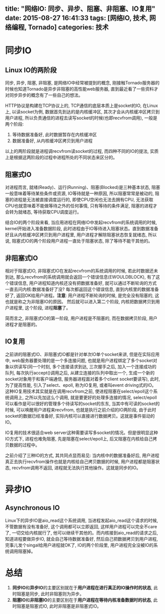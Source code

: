 title: "网络IO: 同步、异步、阻塞、非阻塞、IO复用"
date: 2015-08-27 16:41:33
tags: [网络IO, 技术, 网络编程, Tornado]
categories: 技术
---

# 同步IO

## Linux IO的两阶段

同步, 异步, 阻塞, 非阻塞, 是网络IO中经常被提到的概念, 刚接触Tornado服务器的时候也知道Tornado是异步非阻塞的高性能web服务器, 直到最近看了一些资料才对同步异步的概念有了一些自己的想法。

HTTP协议是构建在TCP协议上的, TCP通信的底层本质上是socket的IO, 在Linux上, 以读socket为例, 数据首先到达的是内核缓冲区, 其次才会从内核缓冲区拷贝到用户进程, 所以负责通信的进程去读写socket的时候(也即recvfrom调用), 一般是两个阶段:

1. 等待数据准备好, 此时数据暂存在内核缓冲区
2. 数据准备好, 从内核缓冲区拷贝到用户进程

以上的两阶段就是进程调recvfrom读socket的过程, 而四种不同的IO的提法, 实质上是根据这两阶段的过程中进程所处的不同状态来区分的。

## 阻塞式IO

对进程而言, 就绪(Ready)、运行(Running)、阻塞(Blocked)是三种基本状态, 阻塞一般意味着等待某些条件或资源, IO等待就是一种原因, 所以阻塞常常是被动的, 阻塞的进程是无法被直接调度运行的, 即使CPU空闲也无法去拥有CPU, 无法获取CPU也就意味着不能做等待之外的任何事情, 只有等待的条件满足, 阻塞的进程才会转为就绪态, 等待获取CPU调度运行。

结合IO的两个阶段来看, 当应用进程在网络IO中发起recvfrom的系统调用的时候, kernel开始进入准备数据阶段, 此时进程由于IO等待进入阻塞状态。直到数据准备好且从内核缓冲区拷贝到用户进程里, 用户进程才解除阻塞状态恢复就绪态, 所以说, 阻塞式IO的两个阶段用户进程一直处于阻塞状态, 除了等待不能干其他的。 

## 非阻塞式IO

相对于阻塞式IO, 非阻塞式IO在发起recvfrom的系统调用的时候, 若此时数据还未到达, 那么recvfrom的系统调用就会返回一个错误信息(EWOULDBLOCK), 有了这个错误信息, 用户进程知道内核还没有把数据准备好, 就可以通过不断轮询的方式一直去问内核:数据准备好了没? 每次都返回这个错误信息, 直到内核里的数据准备好了, 返回OK给用户进程。**注意**: 用户进程不断轮询的时候, 是完全没有阻塞的, 这也就是称之为非阻塞IO的原因。 然后就可以进入第二个阶段, 内核把数据拷贝到用户进程里, 这个阶段, 进程**阻塞**了。

简而言之, 非阻塞式IO的第一阶段, 用户进程是不阻塞的, 而在数据拷贝阶段, 用户进程才是阻塞的。

## IO复用

之前讲的阻塞式IO、非阻塞式IO都是针对单次IO单个socket来讲, 但是在实际应用中, web服务器要处理的是一个多连接问题, 也就是用户进程绑定了多个socket对象以供读写(同一个时刻, 多个连接请求到达, 三次握手之后, 加入一个连接成功的队列, 每次执行accept()调用之后, 从建立连接的队列中取出一个, 生成一个新的socket对象用于和客户端通信, 服务器进程面对着多个client socket要读写), 此时, 为了提高性能, 引入了select、epoll, 称为IO复用, 或者叫event driving式的IO。这种IO复用技术其实就是在调用recvfrom之前, 使进程阻塞在select/epoll这个系统调用上, 之所以先加这么个调用, 就是要更好的处理多连接的情况, select/epoll可以看作是可以很好的管理多个待读写的socket的东东, 当其中有可读的socket的时候, 可以唤醒用户进程来recvfrom, 也就是执行之前介绍的IO两阶段, 由于此时socket的数据已经准备好, 实际内核可以直接进行数据拷贝。这就是事件驱动的IO。

IO复用的技术很适合web server这种需要读写多socket的情况。但是很明显这种IO方式下, 进程也难免阻塞, 先是阻塞在select/epoll上, 后又阻塞在内核给自己拷贝数据的过程中。


之前介绍了三种IO的方式, 其共同点显而易见: 当内核中的数据准备好后, 用户进程真正去执行recvfrom操作也就是内核给自己拷贝数据的时候, 用户进程都是阻塞状态, recvfrom调用不返回, 进程就无法执行其他操作。这就是同步的IO。

# 异步IO

## Asynchronous IO

Linux下的异步IO是aio\_read这个系统调用, 当进程发起aio\_read这个请求的时候, 不管数据有没有准备好, 这个调用都可以立即返回, 这样用户进程可以完全不care了, 一切交给内核就行了, 他可以继续干其他的。而内核接到aio_read的请求之后, 知道进程要做异步IO, 就会自己等待数据准备好, 然后自己把数据拷贝到用户进程, 完事儿发个singal给用户进程就OK了, IO的两个阶段里, 用户进程完全没被IO的系统调用阻塞掉。


# 总结

1. **同步IO**和**异步IO**的主要区别就在于**用户进程在进行真正的IO操作时的状态**, 此时阻塞是同步, 此时非阻塞则为异步。
2. **阻塞IO**和**非阻塞IO**的主要区别在于**用户进程在等待内核准备数据时的状态**, 此时阻塞是阻塞式IO, 此时非阻塞是非阻塞式IO。

